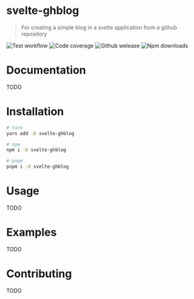 # svelte-ghblog

> For creating a simple blog in a svelte application from a github repository

![Test workflow](https://img.shields.io/github/workflow/status/calebgasser/svelte-ghblog/Node%20CI?style=for-the-badge)
![Code coverage](https://img.shields.io/codecov/c/github/calebgasser/svelte-ghblog?style=for-the-badge)
![Github welease](https://img.shields.io/github/v/release/calebgasser/svelte-ghblog)
![Npm downloads](https://img.shields.io/npm/dm/svelte-ghblog?style=for-the-badge)

# Documentation

TODO

# Installation

```bash
# Yarn
yarn add -D svelte-ghblog

# npm
npm i -D svelte-ghblog

# pnpm
pnpm i -D svelte-ghblog
```


# Usage

TODO

# Examples

TODO

# Contributing

TODO
